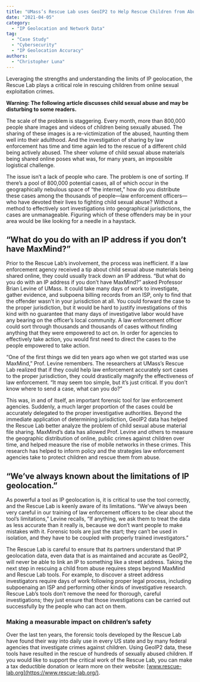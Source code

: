 ```yaml
---
title: "UMass’s Rescue Lab uses GeoIP2 to Help Rescue Children from Abuse"
date: "2021-04-05"
category:
  - "IP Geolocation and Network Data"
tag:
  - "Case Study"
  - "Cybersecurity"
  - "IP Geolocation Accuracy"
authors:
  - "Christopher Luna"
---
```


Leveraging the strengths and understanding the limits of IP geolocation, the
Rescue Lab plays a critical role in rescuing children from online sexual
exploitation crimes.

<!--lint disable no-emphasis-as-heading-->
**Warning: The following article discusses child sexual abuse and may be
disturbing to some readers.**

The scale of the problem is staggering. Every month, more than 800,000 people
share images and videos of children being sexually abused. The sharing of these
images is a re-victimization of the abused, haunting them well into their
adulthood. And the investigation of sharing by law enforcement has time and time
again led to the rescue of a different child being actively abused. The sheer
volume of child sexual abuse materials being shared online poses what was, for
many years, an impossible logistical challenge.

The issue isn’t a lack of people who care. The problem is one of sorting. If
there’s a pool of 800,000 potential cases, all of which occur in the
geographically nebulous space of “the internet,” how do you distribute these
cases among the thousands of people—law enforcement officers—who have devoted
their lives to fighting child sexual abuse? Without a method to effectively sort
investigations into geographical jurisdictions, the cases are unmanageable.
Figuring which of these offenders may be in your area would be like looking for
a needle in a haystack.

## “What do you do with an IP address if you don’t have MaxMind?”

Prior to the Rescue Lab’s involvement, the process was inefficient. If a law
enforcement agency received a tip about child sexual abuse materials being
shared online, they could usually track down an IP address. “But what do you do
with an IP address if you don’t have MaxMind?” asked Professor Brian Levine of
UMass. It could take many days of work to investigate, gather evidence, and
subpoena billing records from an ISP, only to find that the offender wasn’t in
your jurisdiction at all. You could forward the case to the proper jurisdiction,
but it would be hard to justify investigations of this kind with no guarantee
that many days of investigative labor would have any bearing on the officer’s
local community. A law enforcement officer could sort through thousands and
thousands of cases without finding anything that they were empowered to act on.
In order for agencies to effectively take action, you would first need to direct
the cases to the people empowered to take action.

“One of the first things we did ten years ago when we got started was use
MaxMind,” Prof. Levine remembers. The researchers at UMass’s Rescue Lab realized
that if they could help law enforcement accurately sort cases to the proper
jurisdiction, they could drastically magnify the effectiveness of law
enforcement. “It may seem too simple, but it’s just critical. If you don’t know
where to send a case, what can you do?”

This was, in and of itself, an important forensic tool for law enforcement
agencies. Suddenly, a much larger proportion of the cases could be accurately
delegated to the proper investigative authorities. Beyond the immediate
application of determining jurisdiction, GeoIP2 data has helped the Rescue Lab
better analyze the problem of child sexual abuse material file sharing.
MaxMind’s data has allowed Prof. Levine and others to measure the geographic
distribution of online, public crimes against children over time, and helped
measure the rise of mobile networks in these crimes. This research has helped to
inform policy and the strategies law enforcement agencies take to protect
children and rescue them from abuse.

## “We’ve always known about the limitations of IP geolocation.”

As powerful a tool as IP geolocation is, it is critical to use the tool
correctly, and the Rescue Lab is keenly aware of its limitations. “We’ve always
been very careful in our training of law enforcement officers to be clear about
the tool’s limitations,” Levine recalls, “If anything, we ask them to treat the
data as less accurate than it really is, because we don’t want people to make
mistakes with it. Forensic tools are just the start; they can’t be used in
isolation, and they have to be coupled with properly trained investigators.”

The Rescue Lab is careful to ensure that its partners understand that IP
geolocation data, even data that is as maintained and accurate as GeoIP2, will
never be able to link an IP to something like a street address. Taking the next
step in rescuing a child from abuse requires steps beyond MaxMind and Rescue Lab
tools. For example, to discover a street address investigators require days of
work following proper legal process, including subpoenaing an ISP and performing
other kinds of investigative research. Rescue Lab’s tools don’t remove the need
for thorough, careful investigations; they just ensure that those investigations
can be carried out successfully by the people who can act on them.

### Making a measurable impact on children’s safety

Over the last ten years, the forensic tools developed by the Rescue Lab have
found their way into daily use in every US state and by many federal agencies
that investigate crimes against children. Using GeoIP2 data, these tools have
resulted in the rescue of hundreds of sexually abused children. If you would
like to support the critical work of the Rescue Lab, you can make a tax
deductible donation or learn more on their website:
[www.rescue-lab.org](https://www.rescue-lab.org/).
